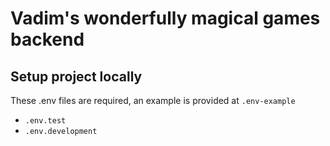 # Vadim's wonderfully magical games backend

## Setup project locally
These .env files are required, an example is provided at `.env-example`
- `.env.test`
- `.env.development`